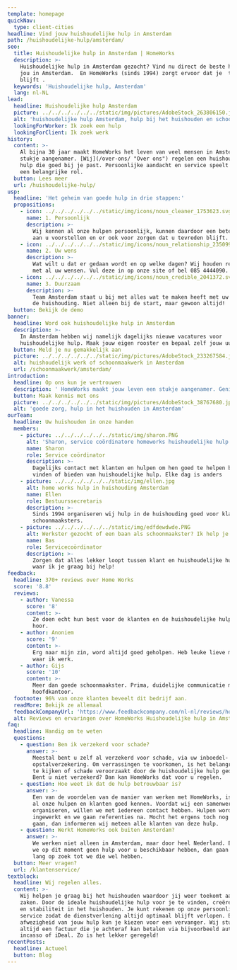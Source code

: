 ```yaml
---
template: homepage
quickNav:
  type: client-cities
headline: Vind jouw huishoudelijke hulp in Amsterdam
path: /huishoudelijke-hulp/amsterdam/
seo:
  title: Huishoudelijke hulp in Amsterdam | HomeWorks
  description: >-
    Huishoudelijke hulp in Amsterdam gezocht? Vind nu direct de beste hulp voor
    jou in Amsterdam.  En HomeWorks (sinds 1994) zorgt ervoor dat je  tevreden
    blijft .
  keywords: 'Huishoudelijke hulp, Amsterdam'
  lang: nl-NL
lead:
  headline: Huishoudelijke hulp Amsterdam
  picture: ../../../../../../static/img/pictures/AdobeStock_263806150.jpg
  alt: 'huishoudelijke hulp Amsterdam, hulp bij het huishouden en schoonmaakster'
  lookingForWorker: Ik zoek een hulp
  lookingForClient: Ik zoek werk
history:
  content: >-
    Al bijna 30 jaar maakt HomeWorks het leven van veel mensen in Amsterdam een
    stukje aangenamer. [Wij](/over-ons/ "Over ons") regelen een huishoudelijke
    hulp die goed bij je past. Persoonlijke aandacht en service speelt daarbij
    een belangrijke rol.
  button: Lees meer
  url: /huishoudelijke-hulp/
usp:
  headline: 'Het geheim van goede hulp in drie stappen:'
  propositions:
    - icon: ../../../../../../static/img/icons/noun_cleaner_1753623.svg
      name: 1. Persoonlijk
      description: >-
        Wij kennen al onze hulpen persoonlijk, kunnen daardoor een betere hulp
        aan u voorstellen en er ook voor zorgen dat u tevreden blijft.
    - icon: ../../../../../../static/img/icons/noun_relationship_2350997.svg
      name: 2. Uw wens
      description: >-
        Wat wilt u dat er gedaan wordt en op welke dagen? Wij houden rekening
        met al uw wensen. Vul deze in op onze site of bel 085 4444090.
    - icon: ../../../../../../static/img/icons/noun_credible_2041372.svg
      name: 3. Duurzaam
      description: >-
        Team Amsterdam staat u bij met alles wat te maken heeft met uw hulp in
        de huishouding. Niet alleen bij de start, maar gewoon altijd!
  button: Bekijk de demo
banner:
  headline: Word ook huishoudelijke hulp in Amsterdam
  description: >-
    In Amsterdam hebben wij namelijk dagelijks nieuwe vacatures voor
    huishoudelijke hulp. Maak jouw eigen rooster en bepaal zelf jouw uurtarief!
  button: Meld je nu gemakkelijk aan
  picture: ../../../../../../static/img/pictures/AdobeStock_233267584.jpg
  alt: huishoudelijk werk of schoonmaakwerk in Amsterdam
  url: /schoonmaakwerk/amsterdam/
introduction:
  headline: Op ons kun je vertrouwen
  description: ' HomeWorks maakt jouw leven een stukje aangenamer. Geniet van de rust en continuïteit en laat het huishouden met een gerust hart aan ons over.'
  button: Maak kennis met ons
  picture: ../../../../../../static/img/pictures/AdobeStock_38767680.jpg
  alt: 'goede zorg, hulp in het huishouden in Amsterdam'
ourTeam:
  headline: Uw huishouden in onze handen
  members:
    - picture: ../../../../../../static/img/sharon.PNG
      alt: 'Sharon, service coördinatore homeworks huishoudelijke hulp service'
      name: Sharon
      role: Service coördinator
      description: >-
        Dagelijks contact met klanten en hulpen om hen goed te helpen bij het
        vinden of bieden van huishoudelijke hulp. Elke dag is anders
    - picture: ../../../../../../static/img/ellen.jpg
      alt: home works hulp in huishouding Amsterdam
      name: Ellen
      role: Bestuurssecretaris
      description: >-
        Sinds 1994 organiseren wij hulp in de huishouding goed voor klanten en
        schoonmaaksters.
    - picture: ../../../../../../static/img/edfdewdwde.PNG
      alt: Werkster gezocht of een baan als schoonmaakster? Ik help je verder!
      name: Bas
      role: Servicecoördinator
      description: >-
        Zorgen dat alles lekker loopt tussen klant en huishoudelijke hulp is
        waar ik je graag bij help!
feedback:
  headline: 370+ reviews over Home Works
  score: '8.8'
  reviews:
    - author: Vanessa
      score: '8'
      content: >-
        Ze doen echt hun best voor de klanten en de huishoudelijke hulpen. Top
        hoor.
    - author: Anoniem
      score: '9'
      content: >-
        Erg naar mijn zin, word altijd goed geholpen. Heb leuke lieve mensen
        waar ik werk.
    - author: Gijs
      score: '10'
      content: >-
        Meer dan goede schoonmaakster. Prima, duidelijke communicatie met het
        hoofdkantoor.
  footnote: 96% van onze klanten beveelt dit bedrijf aan.
  readMore: Bekijk ze allemaal
  feedbackCompanyUrl: 'https://www.feedbackcompany.com/nl-nl/reviews/home-works/'
  alt: Reviews en ervaringen over HomeWorks Huishoudelijke hulp in Amsterdam
faq:
  headline: Handig om te weten
  questions:
    - question: Ben ik verzekerd voor schade?
      answer: >-
        Meestal bent u zelf al verzekerd voor schade, via uw inboedel- of
        opstalverzekering. Om verrassingen te voorkomen, is het belangrijk om na
        te kijken of schade veroorzaakt door de huishoudelijke hulp gedekt is.
        Bent u niet verzekerd? Dan kan HomeWorks dat voor u regelen.
    - question: Hoe weet ik dat de hulp betrouwbaar is?
      answer: >-
        Een van de voordelen van de manier van werken met HomeWorks, is dat wij
        al onze hulpen en klanten goed kennen. Voordat wij een samenwerking
        organiseren, willen we met iedereen contact hebben. Hulpen worden
        ingewerkt en we gaan referenties na. Mocht het ergens toch nog fout
        gaan, dan informeren wij meteen alle klanten van deze hulp.
    - question: Werkt HomeWorks ook buiten Amsterdam?
      answer: >-
        We werken niet alleen in Amsterdam, maar door heel Nederland. En mochten
        we op dit moment geen hulp voor u beschikbaar hebben, dan gaan we net zo
        lang op zoek tot we die wel hebben.
  button: Meer vragen?
  url: /klantenservice/
textblock:
  headline: Wij regelen alles.
  content: >-
    Wij helpen je graag bij het huishouden waardoor jij weer toekomt aan andere
    zaken. Door de ideale huishoudelijke hulp voor je te vinden, creëren we rust
    en stabiliteit in het huishouden. Je kunt rekenen op onze persoonlijke
    service zodat de dienstverlening altijd optimaal blijft verlopen. Bij
    afwezigheid van jouw hulp kun je kiezen voor een vervanger. Wij sturen
    altijd een factuur die je achteraf kan betalen via bijvoorbeeld automatische
    incasso of iDeal. Zo is het lekker geregeld!
recentPosts:
  headline: Actueel
  button: Blog
---
```


